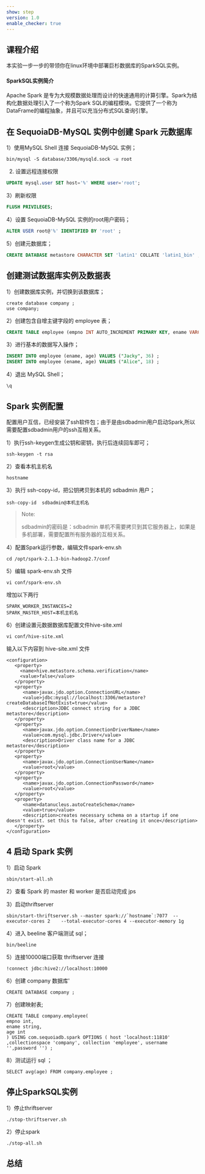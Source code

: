```yaml
---
show: step
version: 1.0
enable_checker: true
---
```



## 课程介绍
本实验一步一步的带领你在linux环境中部署巨杉数据库的SparkSQL实例。

#### SparkSQL实例简介
Apache Spark 是专为大规模数据处理而设计的快速通用的计算引擎。Spark为结构化数据处理引入了一个称为Spark SQL的编程模块。它提供了一个称为DataFrame的编程抽象，并且可以充当分布式SQL查询引擎。

## 在 SequoiaDB-MySQL 实例中创建 Spark 元数据库
1）使用MySQL Shell 连接 SequoiaDB-MySQL 实例；
```shell
bin/mysql -S database/3306/mysqld.sock -u root
```
2) 设置远程连接权限
```sql
UPDATE mysql.user SET host='%' WHERE user='root';
```
3）刷新权限
```sql
FLUSH PRIVILEGES;
```

4）设置 SequoiaDB-MySQL 实例的root用户密码；
```sql
ALTER USER root@'%' IDENTIFIED BY 'root' ;
```

5）创建元数据库；
```sql
CREATE DATABASE metastore CHARACTER SET 'latin1' COLLATE 'latin1_bin' ;
```

## 创建测试数据库实例及数据表
1）创建数据库实例，并切换到该数据库；
```
create database company ;
use company;
```
2）创建包含自增主键字段的 employee 表；

```sql
CREATE TABLE employee (empno INT AUTO_INCREMENT PRIMARY KEY, ename VARCHAR(128), age INT) ;
```

3）进行基本的数据写入操作；

```sql
INSERT INTO employee (ename, age) VALUES ("Jacky", 36) ;
INSERT INTO employee (ename, age) VALUES ("Alice", 18) ;
```

4）退出 MySQL Shell；
```shell
\q
```

## Spark 实例配置

配置用户互信，已经安装了ssh软件包；由于是由sdbadmin用户启动Spark,所以需要配置sdbadmin用户的ssh互相关系。

1）执行ssh-keygen生成公钥和密钥，执行后连续回车即可；
```
ssh-keygen -t rsa
```

2）查看本机主机名

```shell
hostname
```

3）执行 ssh-copy-id，把公钥拷贝到本机的 sdbadmin 用户；
```
ssh-copy-id  sdbadmin@本机主机名
```

>
>Note:
>
> sdbadmin的密码是：sdbadmin
> 单机不需要拷贝到其它服务器上，如果是多机部署，需要配置所有服务器的互相关系。


4）配置Spark运行参数，编辑文件spark-env.sh
```
cd /opt/spark-2.1.3-bin-hadoop2.7/conf
```

5）编辑 spark-env.sh 文件

```shell
vi conf/spark-env.sh
```
增加以下两行
```
SPARK_WORKER_INSTANCES=2
SPARK_MASTER_HOST=本机主机名
```
6）创建设置元数据数据库配置文件hive-site.xml

```
vi conf/hive-site.xml
```
输入以下内容到 hive-site.xml 文件
```
<configuration>
   <property>
     <name>hive.metastore.schema.verification</name>
     <value>false</value>
   </property>
   <property>
      <name>javax.jdo.option.ConnectionURL</name>
      <value>jdbc:mysql://localhost:3306/metastore?createDatabaseIfNotExist=true</value>
      <description>JDBC connect string for a JDBC metastore</description>
   </property>
   <property>
      <name>javax.jdo.option.ConnectionDriverName</name>
      <value>com.mysql.jdbc.Driver</value>
      <description>Driver class name for a JDBC metastore</description>
   </property>
   <property>
      <name>javax.jdo.option.ConnectionUserName</name>
      <value>root</value>
   </property>
   <property>
      <name>javax.jdo.option.ConnectionPassword</name>
      <value>root</value>
   </property>
   <property>
      <name>datanucleus.autoCreateSchema</name>
      <value>true</value>
      <description>creates necessary schema on a startup if one doesn't exist. set this to false, after creating it once</description>
   </property>
</configuration>
```


## 4 启动 Spark 实例

1）启动 Spark 
```shell
sbin/start-all.sh
```

2）查看 Spark 的 master 和 worker 是否启动完成
jps

3）启动thriftserver
```shell
sbin/start-thriftserver.sh --master spark://`hostname`:7077  --executor-cores 2    --total-executor-cores 4 --executor-memory 1g
```

4）进入 beeline 客户端测试 sql；

```shell
bin/beeline
```
5）连接10000端口获取 thriftserver 连接
```
!connect jdbc:hive2://localhost:10000
```

6）创建 company 数据库'
```
CREATE DATABASE company ;
```

7）创建映射表;

```
CREATE TABLE company.employee(
empno int,
ename string,
age int
) USING com.sequoiadb.spark OPTIONS ( host 'localhost:11810' ,collectionspace 'company', collection 'employee', username '',password '') ;
```

8）测试运行 sql ；
```
SELECT avg(age) FROM company.employee ;
```

## 停止SparkSQL实例
1）停止thriftserver
``` 
./stop-thriftserver.sh 
```
2）停止spark
```
./stop-all.sh
```
## 总结




